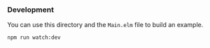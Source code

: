 ### Development

You can use this directory and the `Main.elm` file to build an example.

```bash
npm run watch:dev
```
